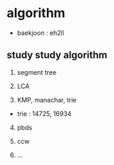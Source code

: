 # algorithm

- baekjoon : eh2ll

## study study algorithm

1. segment tree

2. LCA

3. KMP, manachar, trie
- trie : 14725, 16934

4. pbds

5. ccw

6. ...